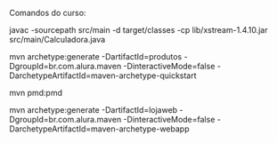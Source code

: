 Comandos do curso:

javac -sourcepath src/main -d target/classes -cp lib/xstream-1.4.10.jar  src/main/Calculadora.java

mvn archetype:generate -DartifactId=produtos -DgroupId=br.com.alura.maven -DinteractiveMode=false -DarchetypeArtifactId=maven-archetype-quickstart

mvn pmd:pmd

mvn archetype:generate -DartifactId=lojaweb -DgroupId=br.com.alura.maven -DinteractiveMode=false -DarchetypeArtifactId=maven-archetype-webapp